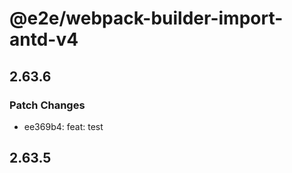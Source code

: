 # @e2e/webpack-builder-import-antd-v4

## 2.63.6

### Patch Changes

- ee369b4: feat: test

## 2.63.5
